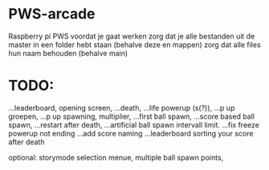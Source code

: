 # PWS-arcade
Raspberry pi PWS 
voordat je gaat werken zorg dat je alle bestanden uit de master in een folder hebt staan (behalve deze en mappen)
zorg dat alle files hun naam behouden (behalve main)

# TODO:
...leaderboard,
opening screen,
...death,
...life powerup (s(?)),
...p up groepen,
...p up spawning,
multiplier,
...first ball spawn,
...score based ball spawn,
...restart after death,
...artificial ball spawn intervall limit.
...fix freeze powerup not ending
...add score naming
...leaderboard sorting
your score after death

optional:
storymode
selection menue,
multiple ball spawn points,
